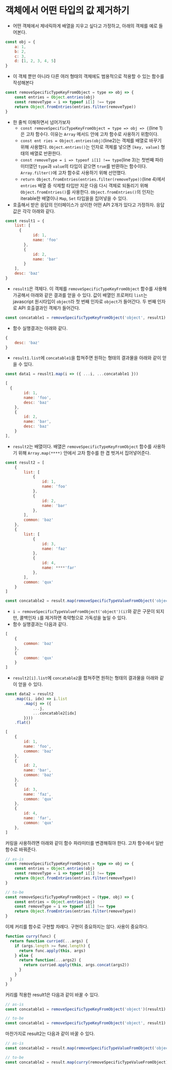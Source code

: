 # 객체에서 어떤 타입의 값 제거하기

- 어떤 객체에서 제네릭하게 배열을 지우고 싶다고 가정하고, 아래의 객체를 예로 들어본다.

```jsx
const obj = {
	a: 1,
	b: 2,
	c: 3,
	d: [1, 2, 3, 4, 5]
}
```

- 이 객체 뿐만 아니라 다른 여러 형태의 객체에도 범용적으로 적용할 수 있는 함수를 작성해본다

```jsx
const removeSpecificTypeKeyFromObject = type => obj => {
	const entries = Object.entries(obj)
	const removeType = i => typeof i[1] !== type
	return Object.fromEntries(entries.filter(removeType))
}
```

- 한 줄씩 이해하면서 넘어가보자
    - `const removeSpecificTypeKeyFromObject = type => obj => {`(line 1)은 고차 함수다. 이유는 `Array` 메서드 안에 고차 함수로 사용하기 위함이다.
    - `const ent ries = Object.entries(obj)`(line2)는 객체를 배열로 바꾸기 위해 사용했다. `Object.entries()`는 인자로 객체를 넣으면 `[key, value]` 형태의 배열로 반환한다.
    - `const removeType = i => typeof i[1] !== type`(line 3)는 첫번째 파라미터였던 `type`과 `value`의 타입이 같으면 `true`를 반환하는 함수이다. `Array.filter()`에 고차 함수로 사용하기 위해 선언했다.
    - `return Object.fromEntries(entries.filter(removeType))`(line 4)에서 `entries` 배열 중 삭제할 타입만 지운 다음 다시 객체로 되돌리기 위해 `Object.fromEntries()`를 사용한다. `Object.fromEntries()`의 인자는 iterable한 배열이나 `Map`, `Set` 타입을을 집어넣을 수 있다.
- 호출해서 받은 응답의 인터페이스가 상이한 어떤 API 2개가 있다고 가정하자. 응답값은 각각 아래와 같다.

```jsx
const result1 = {
	list: [
	  {
			id: 1,
			name: 'foo'
		},
		{
			id: 2,
			name: 'bar'
		}
	],
	desc: 'baz'
}
```

- `result1`은 객체다. 이 객체를 `removeSpecificTypeKeyFromObject` 함수를 사용해 가공해서 아래와 같은 결과를 얻을 수 있다. 값이 배열인 프로퍼티 `list`는 javascript 원시타입이 `object`라 첫 번째 인자로 `object`가 들어간다. 두 번째 인자로 API 호출결과인 객체가 들어간다.

```jsx
const concatable1 = removeSpecificTypeKeyFromObject('object', result1)
```

- 함수 실행결과는 아래와 같다.

```jsx
{
	desc: 'baz'
}
```

- `result1.list`에 `concatable1`을 합쳐주면 원하는 형태의 결과물을 아래와 같이 얻을 수 있다.

```jsx
const data1 = reuslt1.map(i => ({ ...i, ...concatable1 }))
```

```jsx
[
  {
		id: 1,
		name: 'foo',
		desc: 'baz'
	},
	{
		id: 2,
		name: 'bar',
		desc: 'baz'
	}
],
```

- `result2`는 배열이다. 배열은 `removeSpecificTypeKeyFromObject`  함수를 사용하기 위해 `Array.map(****)` 안에서 고차 함수를 한 겹 벗겨서 집어넣어준다.

```jsx
const result2 = [
	{
		list: [
			{
				id: 1,
				name: 'foo'
			},
			{
				id: 2,
				name: 'bar'
			},
		],
		common: 'baz'
	},
	{
		list: [
			{
				id: 3,
				name: 'faz'
			},
			{
				id: 4,
				name: ****'far'
			},
		],
		common: 'qux'
	}
]
```

```jsx
const concatable2 = result.map(removeSpecificTypeValueFromObject('object'))
```

- `i ⇒ removeSpecificTypeValueFromObject('object')(i)`와 같은 구문이 되지만, 콜백인자 `i`를 제거하면 축약형으로 가독성을 높일 수 있다.
- 함수 실행결과는 다음과 같다.

```jsx
[
	{
		common: 'baz'
	},
	{
		common: 'qux'
	}
]
```

- `result2[i].list`에 `concatable2`을 합쳐주면 원하는 형태의 결과물을 아래와 같이 얻을 수 있다.

```jsx
const data2 = result2
	.map((i, idx) => i.list
		.map(j => ({ 
			...j, 
			...concatable2[idx] 
		})))
	.flat()
```

```jsx
[
	{
		id: 1,
		name: 'foo',
		common: 'baz'
	},
	{
		id: 2,
		name: 'bar',
		common: 'baz'
	},
	{
		id: 3,
		name: 'faz',
		common: 'qux'
	},
	{
		id: 4,
		name: 'far',
		common: 'qux'
	},
]
```

커링을 사용하려면 아래와 같이 함수 파라미터를 변경해줘야 한다. 고차 함수에서 일반함수로 바꿔준다.

```ts
// as-is
const removeSpecificTypeKeyFromObject = type => obj => {
	const entries = Object.entries(obj)
	const removeType = i => typeof i[1] !== type
	return Object.fromEntries(entries.filter(removeType))
}

// to-be 
const removeSpecificTypeKeyFromObject = (type, obj) => {
	const entries = Object.entries(obj)
	const removeType = i => typeof i[1] !== type
	return Object.fromEntries(entries.filter(removeType))
}
```

이제 커리를 함수로 구현할 차례다. 구현이 중요하지는 않다. 사용이 중요하다.
```ts
function curry(func) {
  return function curried(...args) {
    if (args.length >= func.length) {
      return func.apply(this, args)
    } else {
      return function(...args2) {
        return curried.apply(this, args.concat(args2))
      }
    }
  }
}
```

커리를 적용한 result1은 다음과 같이 바꿀 수 있다.

```ts
// as-is
const concatable1 = removeSpecificTypeKeyFromObject('object')(result1)

// to-be
const concatable1 = removeSpecificTypeKeyFromObject('object', result1)
```

마찬가지로 result2는 다음과 같이 바꿀 수 있다.

```ts
// as-is
const concatable2 = result.map(removeSpecificTypeValueFromObject('object'))

// to-be
const concatable2 = result.map(curry(removeSpecificTypeValueFromObject)('object'))
```
